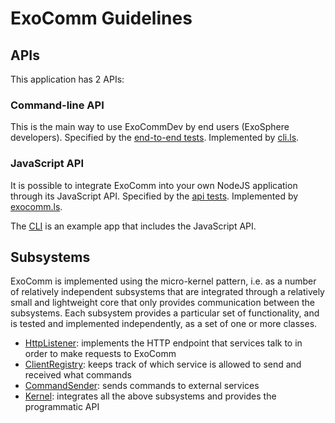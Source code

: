 # ExoComm Guidelines


## APIs

This application has 2 APIs:


### Command-line API

This is the main way to use ExoCommDev by end users (ExoSphere developers).
Specified by the [end-to-end tests](features/support/e2e-world.ls).
Implemented by [cli.ls](src/cli.ls).


### JavaScript API

It is possible to integrate ExoComm into your own NodeJS application through its JavaScript API.
Specified by the [api tests](features/support/api-world.ls).
Implemented by [exocomm.ls](src/exocomm.ls).

The [CLI](#) is an example app that includes the JavaScript API.


## Subsystems

ExoComm is implemented using the micro-kernel pattern,
i.e. as a number of relatively independent subsystems that are integrated through
a relatively small and lightweight core that only provides
communication between the subsystems.
Each subsystem provides a particular set of functionality,
and is tested and implemented independently,
as a set of one or more classes.

- [HttpListener](src/http-listener): implements the HTTP endpoint that services talk to
                                     in order to make requests to ExoComm
- [ClientRegistry](src/client-registry): keeps track of which service is allowed
                                         to send and received what commands
- [CommandSender](src/command-sender): sends commands to external services
- [Kernel](src/exocomm.ls): integrates all the above subsystems and provides the programmatic API
